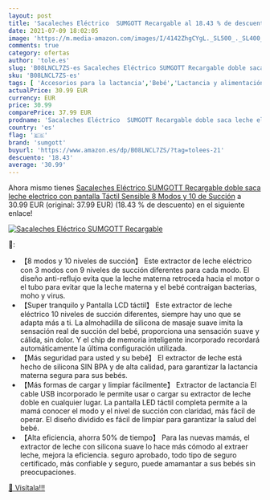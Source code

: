 ```yaml
---
layout: post
title: 'Sacaleches Eléctrico  SUMGOTT Recargable al 18.43 % de descuento'
date: 2021-07-09 18:02:05
image: 'https://m.media-amazon.com/images/I/4142ZhgCYgL._SL500_._SL400_.jpg'
comments: true
category: ofertas
author: 'tole.es'
slug: 'B08LNCL7ZS-es Sacaleches Eléctrico SUMGOTT Recargable doble saca leche...'
sku: 'B08LNCL7ZS-es'
tags: [ 'Accesorios para la lactancia','Bebé','Lactancia y alimentación','Sacaleches','sacaleches','sumgott', ]
actualPrice: 30.99 EUR
currency: EUR
price: 30.99
comparePrice: 37.99 EUR
prodname: 'Sacaleches Eléctrico  SUMGOTT Recargable doble saca leche electrico con pantalla Táctil Sensible 8 Modos y 10 de Succión'
country: 'es'
flag: '🇪🇸'
brand: 'sumgott'
buyurl: 'https://www.amazon.es/dp/B08LNCL7ZS/?tag=tolees-21'
descuento: '18.43'
average: '30.99'
---
```


Ahora mismo tienes [Sacaleches Eléctrico  SUMGOTT Recargable doble saca leche electrico con pantalla Táctil Sensible 8 Modos y 10 de Succión](https://www.amazon.es/dp/B08LNCL7ZS/?tag=tolees-21) a 30.99 EUR (original: 37.99 EUR) (18.43 %  de descuento) en el siguiente enlace!

[![Sacaleches Eléctrico  SUMGOTT Recargable](https://m.media-amazon.com/images/I/4142ZhgCYgL._SL500_._SL400_.jpg)](https://www.amazon.es/dp/B08LNCL7ZS/?tag=tolees-21)

🔎:

- 【8 modos y 10 niveles de succión】 Este extractor de leche eléctrico con 3 modos con 9 niveles de succión diferentes para cada modo. El diseño anti-reflujo evita que la leche materna retroceda hacia el motor o el tubo para evitar que la leche materna y el bebé contraigan bacterias, moho y virus.
- 【Super tranquilo y Pantalla LCD táctil】 Este extractor de leche eléctrico 10 niveles de succión diferentes, siempre hay uno que se adapta más a ti. La almohadilla de silicona de masaje suave imita la sensación real de succión del bebé, proporciona una sensación suave y cálida, sin dolor. Y el chip de memoria inteligente incorporado recordará automáticamente la última configuración utilizada.
- 【Más seguridad para usted y su bebé】 El extractor de leche está hecho de silicona SIN BPA y de alta calidad, para garantizar la lactancia materna segura para sus bebés.
- 【Más formas de cargar y limpiar fácilmente】 Extractor de lactancia El cable USB incorporado le permite usar o cargar su extractor de leche doble en cualquier lugar. La pantalla LED táctil completa permite a la mamá conocer el modo y el nivel de succión con claridad, más fácil de operar. El diseño dividido es fácil de limpiar para garantizar la salud del bebé.
- 【Alta eficiencia, ahorra 50% de tiempo】 Para las nuevas mamás, el extractor de leche con silicona suave lo hace más cómodo al extraer leche, mejora la eficiencia. seguro aprobado, todo tipo de seguro certificado, más confiable y seguro, puede amamantar a sus bebés sin preocupaciones.

[🛒 Visítala!!!](https://www.amazon.es/dp/B08LNCL7ZS/?tag=tolees-21)

